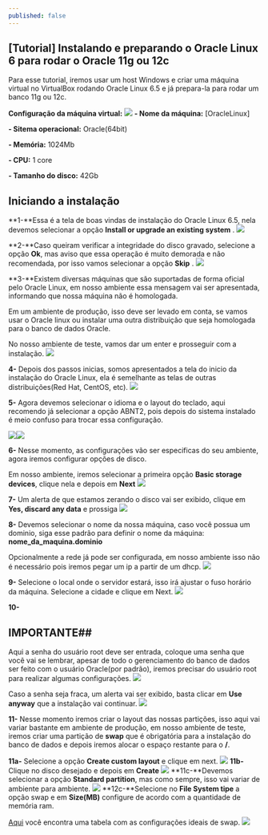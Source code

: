 ```yaml
---
published: false
---
```


## [Tutorial] Instalando e preparando o Oracle Linux 6 para rodar o Oracle 11g ou 12c

Para esse tutorial, iremos usar um host Windows e criar uma máquina virtual no VirtualBox rodando Oracle Linux 6.5 e já prepara-la para rodar um banco 11g ou 12c.

**Configuração da máquina virtual:**
![](http://i.imgur.com/ZogFkmL.png)
**- Nome da máquina:** [OracleLinux]

**- Sitema operacional:** Oracle(64bit)

**- Memória:** 1024Mb

**- CPU:** 1 core

**- Tamanho do disco:** 42Gb

## Iniciando a instalação


**1-**Essa é a tela de boas vindas de instalação do Oracle Linux 6.5, nela devemos selecionar a opção **Install or upgrade an existing system** .
![](http://i.imgur.com/H06AEza.png)



**2-**Caso queiram verificar a integridade do disco gravado, selecione a opção **Ok**, mas aviso que essa operação é muito demorada e não recomendada, por isso vamos selecionar a opção **Skip** .
![](http://i.imgur.com/NlfWNAo.png)



**3-**Existem diversas máquinas que são suportadas de forma oficial pelo Oracle Linux, em nosso ambiente essa mensagem vai ser apresentada, informando que nossa máquina não é homologada.

Em um ambiente de produção, isso deve  ser levado em conta, se vamos usar o Oracle linux ou instalar uma outra distribuição que seja homologada para o banco de dados Oracle.

No nosso ambiente de teste, vamos dar um enter e prosseguir com a instalação.
![](http://i.imgur.com/nqA4ieh.png)

**4-** Depois dos passos inicias, somos apresentados a tela do inicio da instalação do Oracle Linux, ela é semelhante as telas de outras distribuições(Red Hat, CentOS, etc).
![](http://i.imgur.com/pF91SBx.png)

**5-** Agora devemos selecionar o idioma e o layout do teclado, aqui recomendo já selecionar a opção ABNT2, pois depois do sistema instalado é meio confuso para trocar essa configuração.


![](http://i.imgur.com/spop0Xg.png)![](http://i.imgur.com/F5LnMNx.png)

**6-** Nesse momento, as configurações vão ser especificas do seu ambiente, agora iremos configurar opções de disco.

Em nosso ambiente, iremos selecionar a primeira opção **Basic storage devices**, clique nela e depois em **Next**
![](http://i.imgur.com/dRtUmyg.png)

**7-** Um alerta de que estamos zerando o disco vai ser exibido, clique em **Yes, discard any data** e prossiga
![](http://i.imgur.com/QkgcM8C.png)

**8-** Devemos selecionar o nome da nossa máquina, caso você possua um dominio, siga esse padrão para definir o nome da máquina: **nome_da_maquina.dominio**

Opcionalmente a rede já pode ser configurada, em nosso ambiente isso não é necessário pois iremos pegar um ip a partir de um dhcp.
![](http://i.imgur.com/VWAt7yA.png)

**9-** Selecione o local onde o servidor estará, isso irá ajustar o fuso horário da máquina.
Selecione a cidade e clique em Next.
![](http://i.imgur.com/Lvixsmi.png)

**10-** 
## IMPORTANTE##
Aqui a senha do usuário root deve ser entrada, coloque uma senha que você vai se lembrar, apesar de todo o gerenciamento do banco de dados ser feito com o usuário Oracle(por padrão), iremos precisar do usuário root para realizar algumas configurações.
![](http://i.imgur.com/SlT7tUG.png)

Caso a senha seja fraca, um alerta vai ser exibido, basta clicar em **Use anyway** que a instalação vai continuar.
![](http://i.imgur.com/IVarXov.png)

**11-** Nesse momento iremos criar o layout das nossas partições, isso aqui vai variar bastante em ambiente de produção, em nosso ambiente de teste, iremos criar uma partição de **swap** que é obrigatória para a instalação do banco de dados e depois iremos alocar o espaço restante para o **/**.

**11a-** Selecione a opção **Create custom layout** e clique em next.
![](http://i.imgur.com/44d8WSp.png)
**11b-** Clique no disco desejado e depois em **Create**
![](http://i.imgur.com/i3KgUpv.png)
**11c-**Devemos selecionar a opção **Standard partition**, mas como sempre, isso vai variar de ambiente para ambiente.
![](http://i.imgur.com/LFtUR8G.png)
**12c-**Selecione no **File System tipe** a opção swap e em **Size(MB)** configure de acordo com a quantidade de memória ram.

[Aqui](http://docs.oracle.com/cd/B28359_01/install.111/b32002/pre_install.htm) você encontra uma tabela com as configurações ideais de swap.
![](http://i.imgur.com/oS18my5.png)



